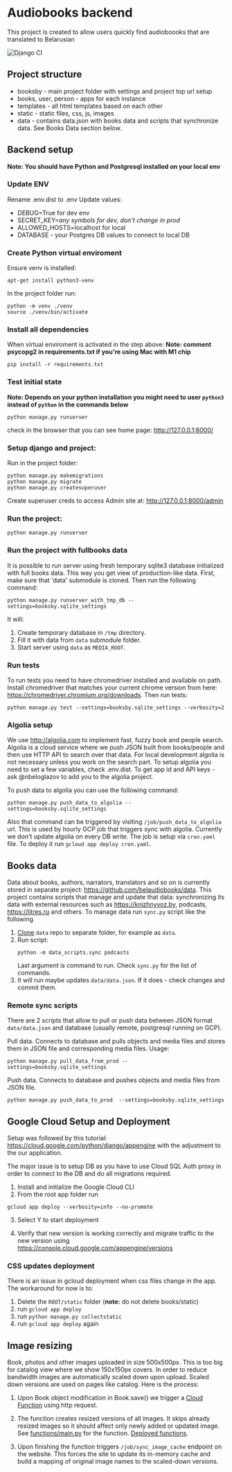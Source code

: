# Audiobooks backend

This project is created to allow users quickly find audioboooks that are translated to Belarusian

![Django CI](https://github.com/belaudiobooks/website/actions/workflows/django.yml/badge.svg)

## Project structure
* booksby - main project folder with settings and project top url setup
* books, user, person - apps for each instance 
* templates - all html templates based on each other
* static - static files, css, js, images
* data - contains data.json with books data and scripts that synchronize data. See Books Data section below.

## Backend setup

**Note: You should have Python and Postgresql installed on your local env**

### Update ENV

Rename .env.dist to .env
Update values:
* DEBUG=True for dev env
* SECRET_KEY=_any symbols for dev, don't change in prod_
* ALLOWED_HOSTS=localhost for local
* DATABASE - your Postgres DB values to connect to local DB

### Create Python virtual enviroment

Ensure venv is installed:
```
apt-get install python3-venv
```

In the project folder run:
```
python -m venv ./venv
source ./venv/bin/activate
```

### Install all dependencies

When virtual enviroment is activated in the step above:
**Note: comment psycopg2 in requirements.txt if you're using Mac with M1 chip**
```
pip install -r requirements.txt
```

### Test initial state
**Note: Depends on your python installation you might need to user `python3` instead of `python` in the commands below**
```
python manage.py runserver
```
check in the browser that you can see home page: http://127.0.0.1:8000/

### Setup django and project:

Run in the project folder:
```
python manage.py makemigrations
python manage.py migrate
python manage.py createsuperuser
```
Create superuser creds to access Admin site at: http://127.0.0.1:8000/admin

### Run the project:
```
python manage.py runserver
```

### Run the project with fullbooks data
It is possible to run server using fresh temporary sqlite3 database initialized with full books data. This way you get view of production-like data. First, make sure that 'data' submodule is cloned. Then run the following command:

```shell
python manage.py runserver_with_tmp_db --settings=booksby.sqlite_settings
```

It will:
1. Create temporary database in `/tmp` directory.
2. Fill it with data from `data` submodule folder.
3. Start server using `data` as `MEDIA_ROOT`.

### Run tests

To run tests you need to have chromedriver installed and available on path. Install chromedriver that matches your current chrome version from here: https://chromedriver.chromium.org/downloads. Then run tests:

```shell
python manage.py test --settings=booksby.sqlite_settings --verbosity=2
```

### Algolia setup

We use http://algolia.com to implement fast, fuzzy book and people search. Algolia is a cloud service where we push JSON built from books/people and then use HTTP API to search over that data. For local development algolia is not necessary unless you work on the search part. To setup algolia you need to set a few variables, check .env.dist. To get app id and API keys - ask @nbeloglazov to add you to the algolia project. 

To push data to algolia you can use the following command:

```shell
python manage.py push_data_to_algolia --settings=booksby.sqlite_settings
```

Also that command can be triggered by visiting `/job/push_data_to_algolia` url. This is used by hourly GCP job that triggers sync with algolia. Currently we don't update algolia on every DB write. The job is setup via `cron.yaml` file. To deploy it run `gcloud app deploy cron.yaml`.

## Books data

Data about books, authors, narrators, translators and so on is currently stored in separate project: https://github.com/belaudiobooks/data. This project contains scripts that manage and update that data: synchronizing its data with external resources such as https://knizhnyvoz.by, podcasts, https://litres.ru and others. To manage data run `sync.py` script like the following

1. [Clone](https://github.blog/2016-02-01-working-with-submodules/) `data` repo to separate folder, 
    for example as `data`.
2. Run script:
    ```shell
    python -m data_scripts.sync podcasts
    ```
    Last argument is command to run. Check `sync.py` for the list of commands.
3. It will run maybe updates `data/data.json`. If it does - check changes and commit them.

### Remote sync scripts

There are 2 scripts that allow to pull or push data between JSON format `data/data.json` and database (usually remote, postgresql running on GCP).

Pull data. Connects to database and pulls objects and media files and stores them in JSON file and corresponding media files. Usage:

```shell
python manage.py pull_data_from_prod --settings=booksby.sqlite_settings
```

Push data. Connects to database and pushes objects and media files from JSON file.

```shell
python manage.py push_data_to_prod  --settings=booksby.sqlite_settings
```

## Google Cloud Setup and Deployment
Setup was followed by this tutorial: https://cloud.google.com/python/django/appengine with the adjustment to the our application.

The major issue is to setup DB as you have to use Cloud SQL Auth proxy in order to connect to the DB and do all migrations required.

1. Install and initialize the Google Cloud CLI
2. From the root app folder run

```
gcloud app deploy --verbosity=info --no-promote
```

3. Select Y to start deployment

4. Verify that new version is working correctly and migrate traffic to the new version using https://console.cloud.google.com/appengine/versions

### CSS updates deployment
There is an issue in gcloud deployment when css files change in the app. The workaround for now is to: 
1. Delete the `ROOT/static` folder (**note:** do not delete books/static)
2. run `gcloud app deploy`
3. run `python manage.py collectstatic`
4. run `gcloud app deploy` again

## Image resizing

Book, photos and other images uploaded in size 500x500px. This is too big for catalog view where we show 150x150px covers. In order to reduce bandwidth images are automatically scaled down upon upload. Scaled down versions are used on pages like catalog. Here is the process:

1. Upon Book object modification in Book.save() we trigger a [Cloud Function](https://cloud.google.com/functions/docs/concepts/overview) using http request.

2. The function creates resized versions of all images. It skips already resized images so it should affect only newly added or updated image. See [functions/main.py](functions/main.py) for the function. [Deployed functions](https://console.cloud.google.com/functions/list).

3. Upon finishing the function triggers `/job/sync_image_cache` endpoint on the website. This forces the site to update its in-memory cache and build a mapping of original image names to the scaled-down versions.